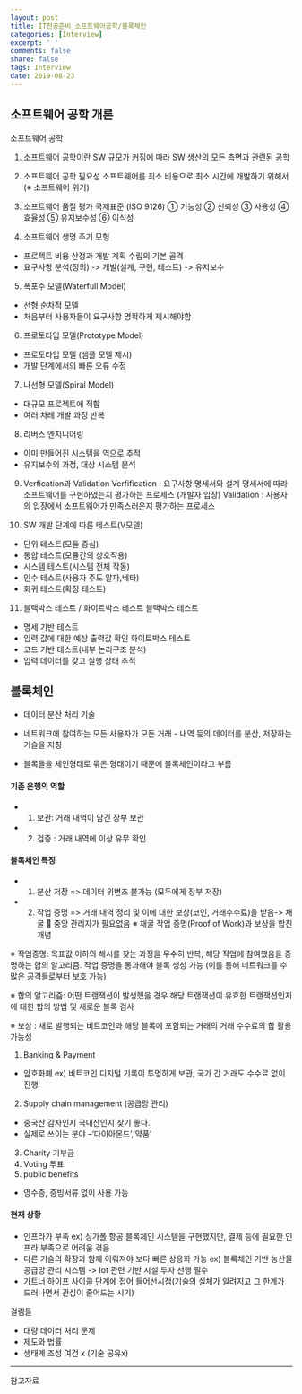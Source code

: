 ```yaml
---
layout: post
title: IT전공준비_소프트웨어공학/블록체인
categories: [Interview]
excerpt: ' '
comments: false
share: false
tags: Interview
date: 2019-08-23
---
```


## 소프트웨어 공학 개론

소프트웨어 공학

1. 소프트웨어 공학이란
   SW 규모가 커짐에 따라 SW 생산의 모든 측면과 관련된 공학

2. 소프트웨어 공학 필요성
   소프트웨어를 최소 비용으로 최소 시간에 개발하기 위해서 (※ 소프트웨어 위기)

3. 소프트웨어 품질 평가 국제표준 (ISO 9126)
   ① 기능성 ② 신뢰성 ③ 사용성 ④ 효율성 ⑤ 유지보수성 ⑥ 이식성

4. 소프트웨어 생명 주기 모형

- 프로젝트 비용 산정과 개발 계획 수립의 기본 골격
- 요구사항 분석(정의) -> 개발(설계, 구현, 테스트) -> 유지보수

5. 폭포수 모델(Waterfull Model)

- 선형 순차적 모델
- 처음부터 사용자들이 요구사항 명확하게 제시해야함

6. 프로토타입 모델(Prototype Model)

- 프로토타입 모델 (샘플 모델 제시)
- 개발 단계에서의 빠른 오류 수정

7. 나선형 모델(Spiral Model)

- 대규모 프로젝트에 적합
- 여러 차례 개발 과정 반복

8. 리버스 엔지니어링

- 이미 만들어진 시스템을 역으로 추적
- 유지보수의 과정, 대상 시스템 분석

9. Verfication과 Validation
   Verfification : 요구사항 명세서와 설계 명세서에 따라 소프트웨어를 구현하였는지 평가하는 프로세스 (개발자 입장)
   Validation : 사용자의 입장에서 소프트웨어가 만족스러운지 평가하는 프로세스

10. SW 개발 단계에 따른 테스트(V모델)

- 단위 테스트(모듈 중심)
- 통합 테스트(모듈간의 상호작용)
- 시스템 테스트(시스템 전체 작동)
- 인수 테스트(사용자 주도 알파,베타)
- 회귀 테스트(확정 테스트)

11. 블랙박스 테스트 / 화이트박스 테스트
    블랙박스 테스트

- 명세 기반 테스트
- 입력 값에 대한 예상 출력값 확인
  화이트박스 테스트
- 코드 기반 테스트(내부 논리구조 분석)
- 입력 데이터를 갖고 실행 상태 추적

## 블록체인

- 데이터 분산 처리 기술
- 네트워크에 참여하는 모든 사용자가 모든 거래 - 내역 등의 데이터를 분산, 저장하는 기술을 지칭

- 블록들을 체인형태로 묶은 형태이기 때문에 블록체인이라고 부름

#### 기존 은행의 역할

- 1. 보관: 거래 내역이 담긴 장부 보관
- 2. 검증 : 거래 내역에 이상 유무 확인

#### 블록체인 특징

- 1. 분산 저장 => 데이터 위변조 불가능 (모두에게 장부 저장)
- 2. 작업 증명 => 거래 내역 정리 및 이에 대한 보상(코인, 거래수수료)을 받음-> 채굴
      중앙 관리자가 필요없음
     ※ 채굴
     작업 증명(Proof of Work)과 보상을 합친 개념

※ 작업증명: 목표값 이하의 해시를 찾는 과정을 무수히 반복, 해당 작업에 참여했음을 증명하는 합의 알고리즘. 작업 증명을 통과해야 블록 생성 가능 (이를 통해 네트워크를 수 많은 공격들로부터 보호 가능)

※ 합의 알고리즘: 어떤 트랜잭션이 발생했을 경우 해당 트랜잭션이 유효한 트랜잭션인지에 대한 합의 방법 및 새로운 블록 검사

※ 보상 : 새로 발행되는 비트코인과 해당 블록에 포함되는 거래의 거래 수수료의 합
활용 가능성

1. Banking & Payment

- 암호화폐 ex) 비트코인
  디지털 기록이 투명하게 보관, 국가 간 거래도 수수료 없이 진행.

2. Supply chain management (공급망 관리)

- 중국산 감자인지 국내산인지 찾기 좋다.
- 실제로 쓰이는 분야 –‘다이아몬드’,’약품’

3. Charity 기부금
4. Voting 투표
5. public benefits

- 영수증, 증빙서류 없이 사용 가능

#### 현재 상황

- 인프라가 부족 ex) 싱가폴 항공 블록체인 시스템을 구현했지만, 결제 등에 필요한 인프라 부족으로 어려움 겪음
- 다른 기술의 확장과 함께 이뤄져야 보다 빠른 상용화 가능 ex) 블록체인 기반 농산물 공급망 관리 시스템 -> Iot 관련 기반 시설 투자 선행 필수
- 가트너 하이프 사이클 단계에 접어 들어선시점(기술의 실체가 알려지고 그 한계가 드러나면서 관심이 줄어드는 시기)

걸림돌

- 대량 데이터 처리 문제
- 제도와 법률
- 생태계 조성 여건 x (기술 공유x)

---

참고자료
